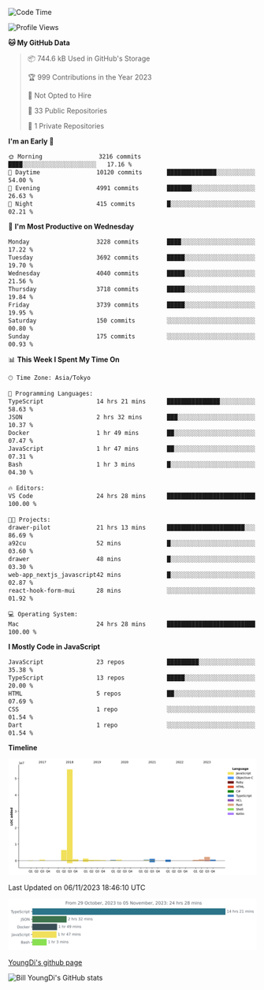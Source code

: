 <!--START_SECTION:waka-->
![Code Time](http://img.shields.io/badge/Code%20Time-125%20hrs%2013%20mins-blue)

![Profile Views](http://img.shields.io/badge/Profile%20Views-0-blue)

**🐱 My GitHub Data** 

> 📦 744.6 kB Used in GitHub's Storage 
 > 
> 🏆 999 Contributions in the Year 2023
 > 
> 🚫 Not Opted to Hire
 > 
> 📜 33 Public Repositories 
 > 
> 🔑 1 Private Repositories 
 > 
**I'm an Early 🐤** 

```text
🌞 Morning                3216 commits        ████░░░░░░░░░░░░░░░░░░░░░   17.16 % 
🌆 Daytime                10120 commits       ██████████████░░░░░░░░░░░   54.00 % 
🌃 Evening                4991 commits        ███████░░░░░░░░░░░░░░░░░░   26.63 % 
🌙 Night                  415 commits         █░░░░░░░░░░░░░░░░░░░░░░░░   02.21 % 
```
📅 **I'm Most Productive on Wednesday** 

```text
Monday                   3228 commits        ████░░░░░░░░░░░░░░░░░░░░░   17.22 % 
Tuesday                  3692 commits        █████░░░░░░░░░░░░░░░░░░░░   19.70 % 
Wednesday                4040 commits        █████░░░░░░░░░░░░░░░░░░░░   21.56 % 
Thursday                 3718 commits        █████░░░░░░░░░░░░░░░░░░░░   19.84 % 
Friday                   3739 commits        █████░░░░░░░░░░░░░░░░░░░░   19.95 % 
Saturday                 150 commits         ░░░░░░░░░░░░░░░░░░░░░░░░░   00.80 % 
Sunday                   175 commits         ░░░░░░░░░░░░░░░░░░░░░░░░░   00.93 % 
```


📊 **This Week I Spent My Time On** 

```text
🕑︎ Time Zone: Asia/Tokyo

💬 Programming Languages: 
TypeScript               14 hrs 21 mins      ███████████████░░░░░░░░░░   58.63 % 
JSON                     2 hrs 32 mins       ███░░░░░░░░░░░░░░░░░░░░░░   10.37 % 
Docker                   1 hr 49 mins        ██░░░░░░░░░░░░░░░░░░░░░░░   07.47 % 
JavaScript               1 hr 47 mins        ██░░░░░░░░░░░░░░░░░░░░░░░   07.31 % 
Bash                     1 hr 3 mins         █░░░░░░░░░░░░░░░░░░░░░░░░   04.30 % 

🔥 Editors: 
VS Code                  24 hrs 28 mins      █████████████████████████   100.00 % 

🐱‍💻 Projects: 
drawer-pilot             21 hrs 13 mins      ██████████████████████░░░   86.69 % 
a92cu                    52 mins             █░░░░░░░░░░░░░░░░░░░░░░░░   03.60 % 
drawer                   48 mins             █░░░░░░░░░░░░░░░░░░░░░░░░   03.30 % 
web-app_nextjs_javascript42 mins             █░░░░░░░░░░░░░░░░░░░░░░░░   02.87 % 
react-hook-form-mui      28 mins             ░░░░░░░░░░░░░░░░░░░░░░░░░   01.92 % 

💻 Operating System: 
Mac                      24 hrs 28 mins      █████████████████████████   100.00 % 
```

**I Mostly Code in JavaScript** 

```text
JavaScript               23 repos            █████████░░░░░░░░░░░░░░░░   35.38 % 
TypeScript               13 repos            █████░░░░░░░░░░░░░░░░░░░░   20.00 % 
HTML                     5 repos             ██░░░░░░░░░░░░░░░░░░░░░░░   07.69 % 
CSS                      1 repo              ░░░░░░░░░░░░░░░░░░░░░░░░░   01.54 % 
Dart                     1 repo              ░░░░░░░░░░░░░░░░░░░░░░░░░   01.54 % 
```



**Timeline**

![Lines of Code chart](https://raw.githubusercontent.com/Youngdi/Youngdi/master/assets/bar_graph.png)


 Last Updated on 06/11/2023 18:46:10 UTC
<!--END_SECTION:waka-->

![wakatime](./images/stat.svg)

[YoungDi's github page](https://youngdi.github.io)

![Bill YoungDi's GitHub stats](https://github-readme-stats.vercel.app/api?username=youngdi&count_private=true&show_icons=true)
